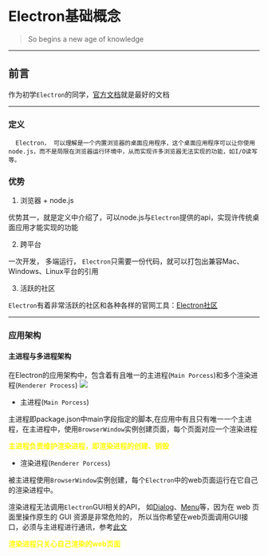
# Electron基础概念

> So begins a new age of knowledge


---

## 前言

   作为初学`Electron`的同学，[官方文档](https://Electronjs.org/)就是最好的文档
    
---

### 定义
   
      Electron， 可以理解是一个内置浏览器的桌面应用程序，这个桌面应用程序可以让你使用node.js，而不是局限在浏览器运行环境中，从而实现许多浏览器无法实现的功能，如I/O读写等。

### 优势
  
  1. 浏览器 + node.js

  优势其一，就是定义中介绍了，可以node.js与`Electron`提供的api，实现许传统桌面应用才能实现的功能

  2. 跨平台
  
  一次开发， 多端运行， `Electron`只需要一份代码，就可以打包出兼容Mac、Windows、Linux平台的引用


  3. 活跃的社区

  `Electron`有着非常活跃的社区和各种各样的官网工具：[Electron社区](https://Electronjs.org/community)

---

### 应用架构

#### 主进程与多进程架构

在Electron的应用架构中，包含着有且唯一的主进程(`Main Porcess`)和多个渲染进程(`Renderer Process`)
![](https://i.loli.net/2019/07/17/5d2ed79aa55e122768.png)

* 主进程(`Main Porcess`)

主进程即package.json中main字段指定的脚本,在应用中有且只有唯一一个主进程，在主进程中，使用`BrowserWindow`实例创建页面，每个页面对应一个渲染进程

**<font color=yellow>主进程负责维护渲染进程，即渲染进程的创建、销毁</font>**

* 渲染进程(`Renderer Porcess`)

被主进程使用`BrowserWindow`实例创建，每个`Electron`中的web页面运行在它自己的渲染进程中。

渲染进程无法调用`Electron`GUI相关的API， 如[Dialog](https://electronjs.org/docs/api/dialog)、[Menu](https://electronjs.org/docs/api/menu)等，因为在 web 页面里操作原生的 GUI 资源是非常危险的， 所以当你希望在web页面调用GUI接口，必须与主进程进行通讯，参考[此文]()

**<font color=yellow>渲染进程只关心自己渲染的web页面</font>**